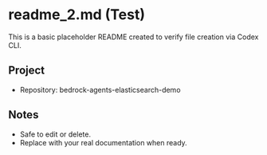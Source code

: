 # readme_2.md (Test)

This is a basic placeholder README created to verify file creation via Codex CLI.

## Project
- Repository: bedrock-agents-elasticsearch-demo

## Notes
- Safe to edit or delete.
- Replace with your real documentation when ready.

